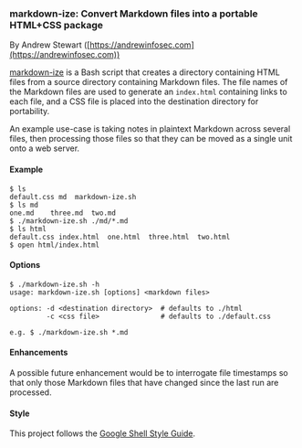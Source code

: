 ### markdown-ize: Convert Markdown files into a portable HTML+CSS package

By Andrew Stewart ([https://andrewinfosec.com](https://andrewinfosec.com))

[markdown-ize](https://github.com/andrewinfosec/markdown-ize) is a Bash script
that creates a directory containing HTML files from a source directory
containing Markdown files. The file names of the Markdown files are used to
generate an `index.html` containing links to each file, and a CSS file is 
placed into the destination directory for portability.

An example use-case is taking notes in plaintext Markdown across several files,
then processing those files so that they can be moved as a single unit onto a
web server.

#### Example

    $ ls 
    default.css md  markdown-ize.sh
    $ ls md
    one.md    three.md  two.md
    $ ./markdown-ize.sh ./md/*.md
    $ ls html
    default.css index.html  one.html  three.html  two.html
    $ open html/index.html

#### Options

    $ ./markdown-ize.sh -h
    usage: markdown-ize.sh [options] <markdown files>

    options: -d <destination directory>  # defaults to ./html
             -c <css file>               # defaults to ./default.css

    e.g. $ ./markdown-ize.sh *.md


#### Enhancements

A possible future enhancement would be to interrogate file timestamps so that
only those Markdown files that have changed since the last run are processed.

#### Style

This project follows the [Google Shell Style
Guide](https://google.github.io/styleguide/shell.xml).
